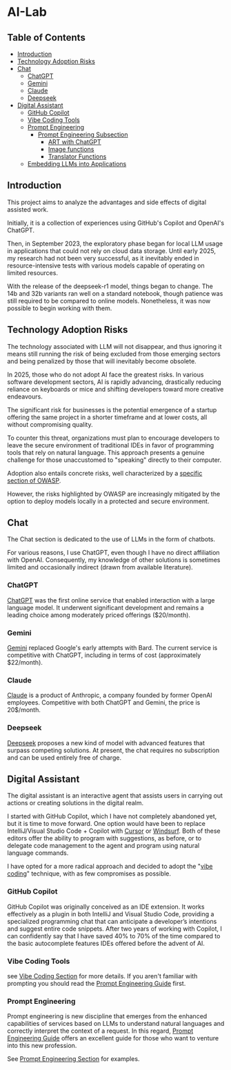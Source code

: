 # AI-Lab

## Table of Contents

- [Introduction](#introduction)
- [Technology Adoption Risks](#technology-adoption-risks)
- [Chat](#chat)
  - [ChatGPT](#chatgpt)
  - [Gemini](#gemini)
  - [Claude](#claude)
  - [Deepseek](#deepseek)
- [Digital Assistant](#digital-assistant)
  - [GitHub Copilot](#github-copilot)
  - [Vibe Coding Tools](#vibe-coding-tools)
  - [Prompt Engineering](#prompt-engineering)
    - [Prompt Engineering Subsection](prompts/prompts.md)
      - [ART with ChatGPT](prompts/ART/art_with_chat_gpt.md)
      - [Image functions](prompts/image/image_functions.md)
      - [Translator Functions](prompts/translator/translator_functions.md)
  - [Embedding LLMs into Applications](./llm-lab/readme.md)

## Introduction

This project aims to analyze the advantages and side effects of digital assisted work.

Initially, it is a collection of experiences using GitHub's Copilot and OpenAI's ChatGPT.



Then, in September 2023, the exploratory phase began for local LLM usage in applications that could not rely on cloud data storage. 
Until early 2025, my research had not been very successful, as it inevitably ended in resource-intensive tests with various models 
capable of operating on limited resources.

With the release of the deepseek-r1 model, things began to change. The 14b and 32b variants ran well on a standard notebook, 
though patience was still required to be compared to online models. Nonetheless, it was now possible to begin working with them.

## Technology Adoption Risks

The technology associated with LLM will not disappear, and thus ignoring it means still running the risk of being excluded 
from those emerging sectors and being penalized by those that will inevitably become obsolete.

In 2025, those who do not adopt AI face the greatest risks. In various software development sectors, AI is rapidly advancing, 
drastically reducing reliance on keyboards or mice and shifting developers toward more creative endeavours.

The significant risk for businesses is the potential emergence of a startup offering the same project in a shorter timeframe 
and at lower costs, all without compromising quality.

To counter this threat, organizations must plan to encourage developers to leave the secure environment of traditional IDEs 
in favor of programming tools that rely on natural language. This approach presents a genuine challenge for those unaccustomed 
to "speaking" directly to their computer.

Adoption also entails concrete risks, well characterized by a [specific section of OWASP](https://owasp.org/www-project-top-10-for-large-language-model-applications/).

However, the risks highlighted by OWASP are increasingly mitigated by the option to deploy models locally in a protected and 
secure environment.

## Chat
The Chat section is dedicated to the use of LLMs in the form of chatbots.

For various reasons, I use ChatGPT, even though I have no direct affiliation with OpenAI. Consequently, 
my knowledge of other solutions is sometimes limited and occasionally indirect (drawn from available literature).

### ChatGPT
[ChatGPT](https://chat.openai.com) was the first online service that enabled interaction with a large language model. 
It underwent significant development and remains a leading choice among moderately priced offerings ($20/month).

### Gemini
[Gemini](https://gemini.google.com) replaced Google's early attempts with Bard. The current service is competitive with ChatGPT, 
including in terms of cost (approximately $22/month).

### Claude
[Claude](https://claude.ai) is a product of Anthropic, a company founded by former OpenAI employees. 
Competitive with both ChatGPT and Gemini, the price is 20$/month.

### Deepseek
[Deepseek](https://chat.deepseek.com) proposes a new kind of model with advanced features that surpass competing solutions. 
At present, the chat requires no subscription and can be used entirely free of charge.

## Digital Assistant

The digital assistant is an interactive agent that assists users in carrying out actions or creating solutions in the digital realm.

I started with GitHub Copilot, which I have not completely abandoned yet, but it is time to move forward. One option would 
have been to replace IntelliJ/Visual Studio Code + Copilot with [Cursor](https://www.cursor.com) or [Windsurf](ttps://codeium.com/windsurf). 
Both of these editors offer the ability to program with suggestions, as before, or to delegate code management to the agent 
and program using natural language commands.

I have opted for a more radical approach and decided to adopt the "[vibe coding](https://en.wikipedia.org/wiki/Vibe_coding)" technique, 
with as few compromises as possible.

### GitHub Copilot
GitHub Copilot was originally conceived as an IDE extension. It works effectively as a plugin in both IntelliJ and 
Visual Studio Code, providing a specialized programming chat that can anticipate a developer’s intentions and suggest 
entire code snippets. After two years of working with Copilot, I can confidently say that I have saved 40% to 70% 
of the time compared to the basic autocomplete features IDEs offered before the advent of AI. 

### Vibe Coding Tools

see [Vibe Coding Section](./vibe-coding/vibe-coding.md) for more details. If you aren't familiar with prompting you should read the
[Prompt Engineering Guide](https://www.promptingguide.ai/) first.

### Prompt Engineering

Prompt engineering is new discipline that emerges from the enhanced capabilities of services based on LLMs to understand natural languages and correctly 
interpret the context of a request. In this regard, [Prompt Engineering Guide](https://www.promptingguide.ai/) offers an excellent guide for those who 
want to venture into this new profession.

See [Prompt Engineering Section](prompts/prompts.md) for examples.
